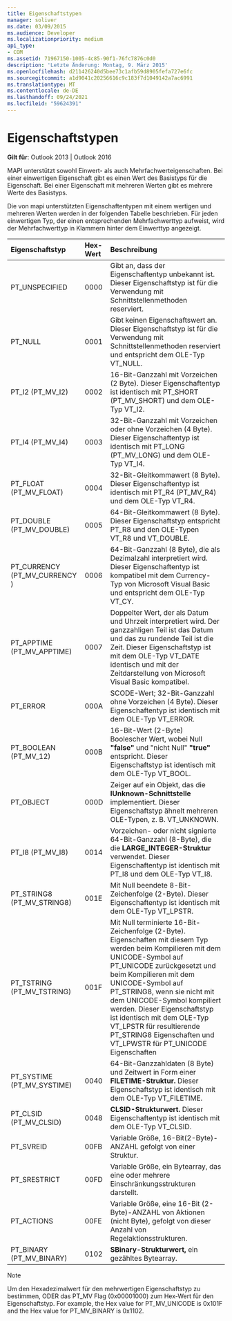 ```yaml
---
title: Eigenschaftstypen
manager: soliver
ms.date: 03/09/2015
ms.audience: Developer
ms.localizationpriority: medium
api_type:
- COM
ms.assetid: 71967150-1005-4c85-90f1-76fc7876c0d0
description: 'Letzte Änderung: Montag, 9. März 2015'
ms.openlocfilehash: d211426240d5bee73c1afb59d8905fefa727e6fc
ms.sourcegitcommit: a1d9041c20256616c9c183f7d1049142a7ac6991
ms.translationtype: MT
ms.contentlocale: de-DE
ms.lasthandoff: 09/24/2021
ms.locfileid: "59624391"
---
```

# <a name="property-types"></a>Eigenschaftstypen

  
  
**Gilt für**: Outlook 2013 | Outlook 2016 
  
MAPI unterstützt sowohl Einwert- als auch Mehrfachwerteigenschaften. Bei einer einwertigen Eigenschaft gibt es einen Wert des Basistyps für die Eigenschaft. Bei einer Eigenschaft mit mehreren Werten gibt es mehrere Werte des Basistyps. 
  
Die von mapi unterstützten Eigenschaftentypen mit einem wertigen und mehreren Werten werden in der folgenden Tabelle beschrieben. Für jeden einwertigen Typ, der einen entsprechenden Mehrfachwerttyp aufweist, wird der Mehrfachwerttyp in Klammern hinter dem Einwerttyp angezeigt.
  
|**Eigenschaftstyp**|**Hex-Wert**|**Beschreibung**|
|:-----|:-----|:-----|
|PT_UNSPECIFIED  <br/> |0000  <br/> |Gibt an, dass der Eigenschaftentyp unbekannt ist. Dieser Eigenschaftstyp ist für die Verwendung mit Schnittstellenmethoden reserviert.  <br/> |
|PT_NULL  <br/> |0001  <br/> |Gibt keinen Eigenschaftswert an. Dieser Eigenschaftstyp ist für die Verwendung mit Schnittstellenmethoden reserviert und entspricht dem OLE-Typ VT_NULL.  <br/> |
|PT_I2 (PT_MV_I2)  <br/> |0002  <br/> |16-Bit-Ganzzahl mit Vorzeichen (2 Byte). Dieser Eigenschaftentyp ist identisch mit PT_SHORT (PT_MV_SHORT) und dem OLE-Typ VT_I2.  <br/> |
|PT_I4 (PT_MV_I4)  <br/> |0003  <br/> |32-Bit-Ganzzahl mit Vorzeichen oder ohne Vorzeichen (4 Byte). Dieser Eigenschaftentyp ist identisch mit PT_LONG (PT_MV_LONG) und dem OLE-Typ VT_I4.  <br/> |
|PT_FLOAT (PT_MV_FLOAT)  <br/> |0004  <br/> |32-Bit-Gleitkommawert (8 Byte). Dieser Eigenschaftentyp ist identisch mit PT_R4 (PT_MV_R4) und dem OLE-Typ VT_R4.  <br/> |
|PT_DOUBLE (PT_MV_DOUBLE)  <br/> |0005  <br/> |64-Bit-Gleitkommawert (8 Byte). Dieser Eigenschaftstyp entspricht PT_R8 und den OLE-Typen VT_R8 und VT_DOUBLE.  <br/> |
|PT_CURRENCY (PT_MV_CURRENCY )  <br/> |0006  <br/> |64-Bit-Ganzzahl (8 Byte), die als Dezimalzahl interpretiert wird. Dieser Eigenschaftentyp ist kompatibel mit dem Currency-Typ von Microsoft Visual Basic und entspricht dem OLE-Typ VT_CY.  <br/> |
|PT_APPTIME (PT_MV_APPTIME)  <br/> |0007  <br/> |Doppelter Wert, der als Datum und Uhrzeit interpretiert wird. Der ganzzahligen Teil ist das Datum und das zu rundende Teil ist die Zeit. Dieser Eigenschaftstyp ist mit dem OLE-Typ VT_DATE identisch und mit der Zeitdarstellung von Microsoft Visual Basic kompatibel.  <br/> |
|PT_ERROR  <br/> |000A  <br/> |SCODE-Wert; 32-Bit-Ganzzahl ohne Vorzeichen (4 Byte). Dieser Eigenschaftentyp ist identisch mit dem OLE-Typ VT_ERROR.  <br/> |
|PT_BOOLEAN (PT_MV_12)  <br/> |000B  <br/> |16-Bit-Wert (2-Byte) Boolescher Wert, wobei Null **"false"** und "nicht Null" **"true"** entspricht. Dieser Eigenschaftstyp ist identisch mit dem OLE-Typ VT_BOOL.  <br/> |
|PT_OBJECT  <br/> |000D  <br/> |Zeiger auf ein Objekt, das die **IUnknown-Schnittstelle** implementiert. Dieser Eigenschaftstyp ähnelt mehreren OLE-Typen, z. B. VT_UNKNOWN.  <br/> |
|PT_I8 (PT_MV_I8)  <br/> |0014  <br/> |Vorzeichen- oder nicht signierte 64-Bit-Ganzzahl (8-Byte), die die **LARGE_INTEGER-Struktur** verwendet. Dieser Eigenschaftentyp ist identisch mit PT_I8 und dem OLE-Typ VT_I8.  <br/> |
|PT_STRING8 (PT_MV_STRING8)  <br/> |001E  <br/> |Mit Null beendete 8-Bit-Zeichenfolge (2-Byte). Dieser Eigenschaftentyp ist identisch mit dem OLE-Typ VT_LPSTR.  <br/> |
|PT_TSTRING (PT_MV_TSTRING)  <br/> |001F  <br/> |Mit Null terminierte 16-Bit-Zeichenfolge (2-Byte). Eigenschaften mit diesem Typ werden beim Kompilieren mit dem UNICODE-Symbol auf PT_UNICODE zurückgesetzt und beim Kompilieren mit dem UNICODE-Symbol auf PT_STRING8, wenn sie nicht mit dem UNICODE-Symbol kompiliert werden. Dieser Eigenschaftstyp ist identisch mit dem OLE-Typ VT_LPSTR für resultierende PT_STRING8 Eigenschaften und VT_LPWSTR für PT_UNICODE Eigenschaften  <br/> |
|PT_SYSTIME (PT_MV_SYSTIME)  <br/> |0040  <br/> |64-Bit-Ganzzahldaten (8 Byte) und Zeitwert in Form einer **FILETIME-Struktur.** Dieser Eigenschaftstyp ist identisch mit dem OLE-Typ VT_FILETIME.  <br/> |
|PT_CLSID (PT_MV_CLSID)  <br/> |0048  <br/> |**CLSID-Strukturwert.** Dieser Eigenschaftentyp ist identisch mit dem OLE-Typ VT_CLSID.  <br/> |
|PT_SVREID  <br/> |00FB  <br/> |Variable Größe, 16-Bit(2-Byte)-ANZAHL gefolgt von einer Struktur.   <br/> |
|PT_SRESTRICT  <br/> |00FD  <br/> |Variable Größe, ein Bytearray, das eine oder mehrere Einschränkungsstrukturen darstellt.  <br/> |
|PT_ACTIONS  <br/> |00FE  <br/> |Variable Größe, eine 16-Bit (2-Byte)-ANZAHL von Aktionen (nicht Byte), gefolgt von dieser Anzahl von Regelaktionsstrukturen.   <br/> |
|PT_BINARY (PT_MV_BINARY)  <br/> |0102  <br/> |**SBinary-Strukturwert,** ein gezähltes Bytearray.  <br/> |
   
> [!NOTE]
> Um den Hexadezimalwert für den mehrwertigen Eigenschaftstyp zu bestimmen, ODER das PT_MV Flag (0x00001000) zum Hex-Wert für den Eigenschaftstyp. For example, the Hex value for PT_MV_UNICODE is 0x101F and the Hex value for PT_MV_BINARY is 0x1102. 
  

